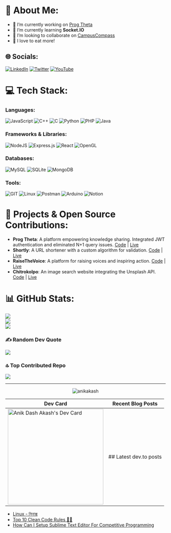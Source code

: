 # 💫 About Me:
- 🔭 I’m currently working on [Prog Theta](https://github.com/progtheta)
- 🌱 I’m currently learning **Socket.IO**
- 🤝 I’m looking to collaborate on [CampusCompass](https://github.com/anikakash/CampusCompass)
- 🍴 I love to eat more!

## 🌐 Socials:
[![LinkedIn](https://img.shields.io/badge/LinkedIn-%230077B5.svg?logo=linkedin&logoColor=white)](https://linkedin.com/in/anikakash)
[![Twitter](https://img.shields.io/badge/Twitter-%231DA1F2.svg?logo=Twitter&logoColor=white)](https://twitter.com/anikdashakash)
[![YouTube](https://img.shields.io/badge/YouTube-%23FF0000.svg?logo=YouTube&logoColor=white)](https://youtube.com/@anikakash)

# 💻 Tech Stack:

### Languages:
![JavaScript](https://img.shields.io/badge/javascript-%23323330.svg?style=flat&logo=javascript&logoColor=%23F7DF1E) 
![C++](https://img.shields.io/badge/c++-%2300599C.svg?style=flat&logo=c%2B%2B&logoColor=white)
![C](https://img.shields.io/badge/c-%2300599C.svg?style=flat&logo=c&logoColor=white)
![Python](https://img.shields.io/badge/python-3670A0?style=flat&logo=python&logoColor=ffdd54)
![PHP](https://img.shields.io/badge/php-%23777BB4.svg?style=flat&logo=php&logoColor=white)
![Java](https://img.shields.io/badge/java-%23ED8B00.svg?style=flat&logo=java&logoColor=white)

### Frameworks & Libraries:
![NodeJS](https://img.shields.io/badge/node.js-6DA55F?style=flat&logo=node.js&logoColor=white) 
![Express.js](https://img.shields.io/badge/express.js-%23404d59.svg?style=flat&logo=express&logoColor=%2361DAFB)
![React](https://img.shields.io/badge/react-%2320232a.svg?style=flat&logo=react&logoColor=%2361DAFB)
![OpenGL](https://img.shields.io/badge/OpenGL-%23FFFFFF.svg?style=flat&logo=opengl)

### Databases:
![MySQL](https://img.shields.io/badge/mysql-%2300000f.svg?style=flat&logo=mysql&logoColor=white)
![SQLite](https://img.shields.io/badge/sqlite-%2307405e.svg?style=flat&logo=sqlite&logoColor=white)
![MongoDB](https://img.shields.io/badge/mongodb-%2347A248.svg?style=flat&logo=mongodb&logoColor=white)

### Tools:
![GIT](https://img.shields.io/badge/Git-fc6d26?style=flat&logo=git&logoColor=white)
![Linux](https://img.shields.io/badge/Linux-FCC624?style=flat&logo=linux&logoColor=black)
![Postman](https://img.shields.io/badge/Postman-FF6C37?style=flat&logo=postman&logoColor=white)
![Arduino](https://img.shields.io/badge/-Arduino-00979D?style=flat&logo=Arduino&logoColor=white)
![Notion](https://img.shields.io/badge/Notion-%23000000.svg?style=flat&logo=notion&logoColor=white)

# 🚀 Projects & Open Source Contributions:
- **Prog Theta**: A platform empowering knowledge sharing. Integrated JWT authentication and eliminated N+1 query issues. [Code](https://github.com/anikakash/ProgTheta-Blog) | [Live](https://progtheta.anikakash.me)
- **Shortly**: A URL shortener with a custom algorithm for validation. [Code](https://github.com/anikakash/Shortly) | [Live](https://shortly.anikakash.me)
- **RaiseTheVoice**: A platform for raising voices and inspiring action. [Code](https://github.com/raisethevoice/raisethevoice) | [Live](https://www.raisethevoice.net)
- **Chitrokolpo**: An image search website integrating the Unsplash API. [Code](https://github.com/anikakash/JSProjects/tree/main/ImageSearch) | [Live](https://anikakash.github.io/JSProjects/ImageSearch/)

# 📊 GitHub Stats:
![](https://github-readme-stats.vercel.app/api?username=anikakash&theme=dark&hide_border=true&include_all_commits=false&count_private=false)<br/>
![](https://github-readme-streak-stats.herokuapp.com/?user=anikakash&theme=dark&hide_border=true)<br/>
![](https://github-readme-stats.vercel.app/api/top-langs/?username=anikakash&theme=dark&hide_border=true&include_all_commits=false&count_private=false&layout=compact)

### ✍️ Random Dev Quote
![](https://quotes-github-readme.vercel.app/api?type=horizontal&theme=radical)

### 🔝 Top Contributed Repo
![](https://github-contributor-stats.vercel.app/api?username=anikakash&limit=5&theme=dark&combine_all_yearly_contributions=true)

---
<p align="center"> <img src="https://komarev.com/ghpvc/?username=anikakash&label=Profile%20views&color=0e75b6&style=flat" alt="anikakash" /></p> 

| Dev Card | Recent Blog Posts |
|----------|-------------------|
| <a href="https://app.daily.dev/anikakash"><img src="https://api.daily.dev/devcards/847d910039834805b4a581a38c6bd6f4.png?r=ds9" width="300" alt="Anik Dash Akash's Dev Card"/></a> | ## Latest dev.to posts

- [Linux - লিনাক্স](https://dev.to/anikakash/linaaks-1p1j)
- [Top 10 Clean Code Rules 🎨🚀](https://dev.to/anikakash/top-10-clean-code-rules-13i6)
- [How Can I Setup Sublime Text Editor For Competitive Programming](https://dev.to/anikakash/how-can-i-setup-sublime-text-editor-for-competitive-programming-52ga)
